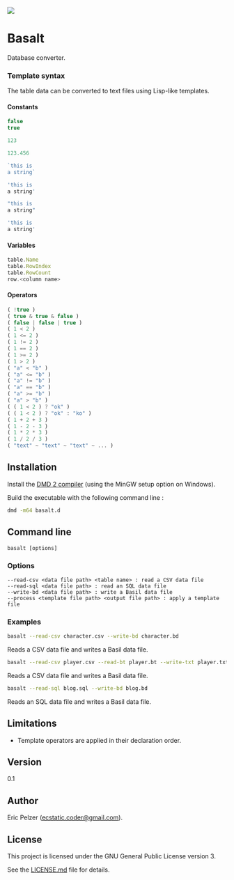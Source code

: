 ![](https://github.com/senselogic/BASALT/blob/master/LOGO/basalt.png)

# Basalt

Database converter.

### Template syntax

The table data can be converted to text files using Lisp-like templates.

#### Constants

```javascript
false
true

123

123.456

`this is
a string`

'this is
a string'

"this is
a string"

'this is
a string'
```

#### Variables

```javascript
table.Name
table.RowIndex
table.RowCount
row.<column name>
```

#### Operators

```javascript
( !true )
( true & true & false )
( false | false | true )
( 1 < 2 )
( 1 <= 2 )
( 1 != 2 )
( 1 == 2 )
( 1 >= 2 )
( 1 > 2 )
( "a" < "b" )
( "a" <= "b" )
( "a" != "b" )
( "a" == "b" )
( "a" >= "b" )
( "a" > "b" )
( ( 1 < 2 ) ? "ok" )
( ( 1 < 2 ) ? "ok" : "ko" )
( 1 + 2 + 3 )
( 1 - 2 - 3 )
( 1 * 2 * 3 )
( 1 / 2 / 3 )
( "text" ~ "text" ~ "text" ~ ... )
```

## Installation

Install the [DMD 2 compiler](https://dlang.org/download.html) (using the MinGW setup option on Windows).

Build the executable with the following command line :

```bash
dmd -m64 basalt.d
```

## Command line

```
basalt [options]
```

### Options

```
--read-csv <data file path> <table name> : read a CSV data file
--read-sql <data file path> : read an SQL data file
--write-bd <data file path> : write a Basil data file
--process <template file path> <output file path> : apply a template file
```

### Examples

```bash
basalt --read-csv character.csv --write-bd character.bd
```

Reads a CSV data file and writes a Basil data file.

```bash
basalt --read-csv player.csv --read-bt player.bt --write-txt player.txt
```

Reads a CSV data file and writes a Basil data file.

```bash
basalt --read-sql blog.sql --write-bd blog.bd
```

Reads an SQL data file and writes a Basil data file.

## Limitations

*   Template operators are applied in their declaration order.

## Version

0.1

## Author

Eric Pelzer (ecstatic.coder@gmail.com).

## License

This project is licensed under the GNU General Public License version 3.

See the [LICENSE.md](LICENSE.md) file for details.
